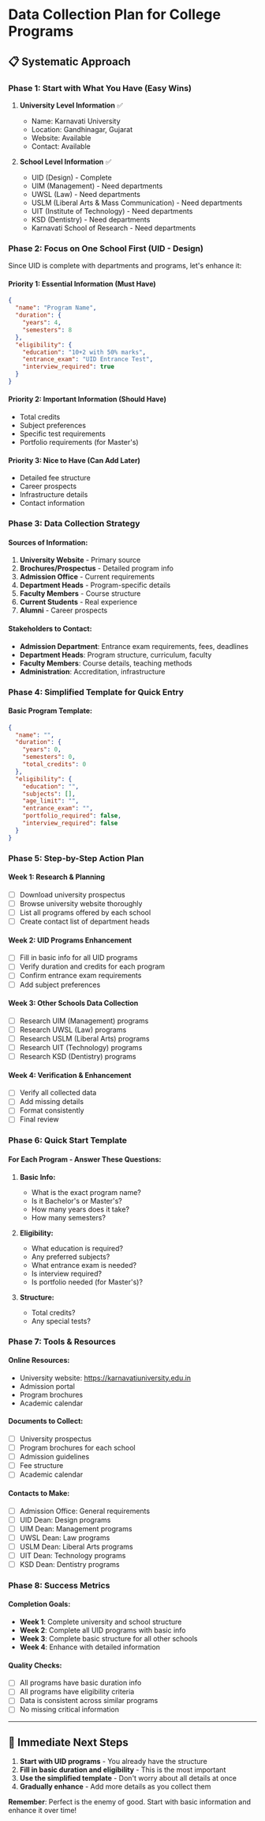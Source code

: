 # Data Collection Plan for College Programs

## 📋 **Systematic Approach**

### **Phase 1: Start with What You Have (Easy Wins)**
1. **University Level Information** ✅
   - Name: Karnavati University
   - Location: Gandhinagar, Gujarat
   - Website: Available
   - Contact: Available

2. **School Level Information** ✅
   - UID (Design) - Complete
   - UIM (Management) - Need departments
   - UWSL (Law) - Need departments
   - USLM (Liberal Arts & Mass Communication) - Need departments
   - UIT (Institute of Technology) - Need departments
   - KSD (Dentistry) - Need departments
   - Karnavati School of Research - Need departments

### **Phase 2: Focus on One School First (UID - Design)**
Since UID is complete with departments and programs, let's enhance it:

#### **Priority 1: Essential Information (Must Have)**
```json
{
  "name": "Program Name",
  "duration": {
    "years": 4,
    "semesters": 8
  },
  "eligibility": {
    "education": "10+2 with 50% marks",
    "entrance_exam": "UID Entrance Test",
    "interview_required": true
  }
}
```

#### **Priority 2: Important Information (Should Have)**
- Total credits
- Subject preferences
- Specific test requirements
- Portfolio requirements (for Master's)

#### **Priority 3: Nice to Have (Can Add Later)**
- Detailed fee structure
- Career prospects
- Infrastructure details
- Contact information

### **Phase 3: Data Collection Strategy**

#### **Sources of Information:**
1. **University Website** - Primary source
2. **Brochures/Prospectus** - Detailed program info
3. **Admission Office** - Current requirements
4. **Department Heads** - Program-specific details
5. **Faculty Members** - Course structure
6. **Current Students** - Real experience
7. **Alumni** - Career prospects

#### **Stakeholders to Contact:**
- **Admission Department**: Entrance exam requirements, fees, deadlines
- **Department Heads**: Program structure, curriculum, faculty
- **Faculty Members**: Course details, teaching methods
- **Administration**: Accreditation, infrastructure

### **Phase 4: Simplified Template for Quick Entry**

#### **Basic Program Template:**
```json
{
  "name": "",
  "duration": {
    "years": 0,
    "semesters": 0,
    "total_credits": 0
  },
  "eligibility": {
    "education": "",
    "subjects": [],
    "age_limit": "",
    "entrance_exam": "",
    "portfolio_required": false,
    "interview_required": false
  }
}
```

### **Phase 5: Step-by-Step Action Plan**

#### **Week 1: Research & Planning**
- [ ] Download university prospectus
- [ ] Browse university website thoroughly
- [ ] List all programs offered by each school
- [ ] Create contact list of department heads

#### **Week 2: UID Programs Enhancement**
- [ ] Fill in basic info for all UID programs
- [ ] Verify duration and credits for each program
- [ ] Confirm entrance exam requirements
- [ ] Add subject preferences

#### **Week 3: Other Schools Data Collection**
- [ ] Research UIM (Management) programs
- [ ] Research UWSL (Law) programs
- [ ] Research USLM (Liberal Arts) programs
- [ ] Research UIT (Technology) programs
- [ ] Research KSD (Dentistry) programs

#### **Week 4: Verification & Enhancement**
- [ ] Verify all collected data
- [ ] Add missing details
- [ ] Format consistently
- [ ] Final review

### **Phase 6: Quick Start Template**

#### **For Each Program - Answer These Questions:**
1. **Basic Info:**
   - What is the exact program name?
   - Is it Bachelor's or Master's?
   - How many years does it take?
   - How many semesters?

2. **Eligibility:**
   - What education is required?
   - Any preferred subjects?
   - What entrance exam is needed?
   - Is interview required?
   - Is portfolio needed (for Master's)?

3. **Structure:**
   - Total credits?
   - Any special tests?

### **Phase 7: Tools & Resources**

#### **Online Resources:**
- University website: https://karnavatiuniversity.edu.in
- Admission portal
- Program brochures
- Academic calendar

#### **Documents to Collect:**
- [ ] University prospectus
- [ ] Program brochures for each school
- [ ] Admission guidelines
- [ ] Fee structure
- [ ] Academic calendar

#### **Contacts to Make:**
- [ ] Admission Office: General requirements
- [ ] UID Dean: Design programs
- [ ] UIM Dean: Management programs
- [ ] UWSL Dean: Law programs
- [ ] USLM Dean: Liberal Arts programs
- [ ] UIT Dean: Technology programs
- [ ] KSD Dean: Dentistry programs

### **Phase 8: Success Metrics**

#### **Completion Goals:**
- **Week 1**: Complete university and school structure
- **Week 2**: Complete all UID programs with basic info
- **Week 3**: Complete basic structure for all other schools
- **Week 4**: Enhance with detailed information

#### **Quality Checks:**
- [ ] All programs have basic duration info
- [ ] All programs have eligibility criteria
- [ ] Data is consistent across similar programs
- [ ] No missing critical information

---

## 🚀 **Immediate Next Steps**

1. **Start with UID programs** - You already have the structure
2. **Fill in basic duration and eligibility** - This is the most important
3. **Use the simplified template** - Don't worry about all details at once
4. **Gradually enhance** - Add more details as you collect them

**Remember**: Perfect is the enemy of good. Start with basic information and enhance it over time!
